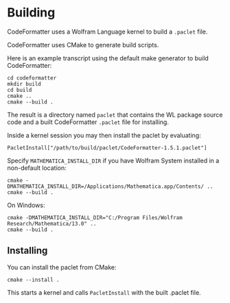 # Building

CodeFormatter uses a Wolfram Language kernel to build a `.paclet` file.

CodeFormatter uses CMake to generate build scripts.

Here is an example transcript using the default make generator to build CodeFormatter:
```
cd codeformatter
mkdir build
cd build
cmake ..
cmake --build .
```

The result is a directory named `paclet` that contains the WL package source code and a built CodeFormatter `.paclet` file for installing.

Inside a kernel session you may then install the paclet by evaluating:
```
PacletInstall["/path/to/build/paclet/CodeFormatter-1.5.1.paclet"]
```

Specify `MATHEMATICA_INSTALL_DIR` if you have Wolfram System installed in a non-default location:
```
cmake -DMATHEMATICA_INSTALL_DIR=/Applications/Mathematica.app/Contents/ ..
cmake --build .
```

On Windows:
```
cmake -DMATHEMATICA_INSTALL_DIR="C:/Program Files/Wolfram Research/Mathematica/13.0" ..
cmake --build .
```

## Installing

You can install the paclet from CMake:
```
cmake --install .
```

This starts a kernel and calls `PacletInstall` with the built .paclet file.
